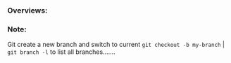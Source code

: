### Overviews:

### Note:
Git create a new branch and switch to current `git checkout -b my-branch` | `git branch -l` to list all branches.......
